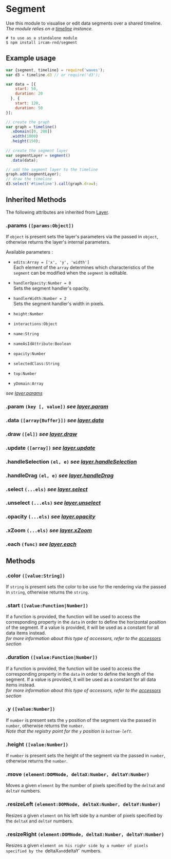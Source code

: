 ---
---

# Segment

Use this module to visualise or edit data segments over a shared timeline.  
_The module relies on a [timeline](#timeline) instance._

~~~
# to use as a standalone module
$ npm install ircam-rnd/segment
~~~

## Example usage

~~~javascript
var {segment, timeline} = require('waves');
var d3 = timeline.d3 // or require('d3');

var data = [{
    start: 50,
    duration: 20
  }, {
    start: 120,
    duration: 50
}];

// create the graph
var graph = timeline()
  .xDomain([0, 200])
  .width(1000)
  .height(150);
  
// create the segment layer
var segmentLayer = segment()
  .data(data);

// add the segment layer to the timeline
graph.add(segmentLayer);
// draw the timeline
d3.select('#timeline').call(graph.draw);
~~~

## Inherited Methods

The following attributes are inherited from [Layer](#ui-layer).

### .params `([params:Object])`

If `object` is present sets the layer's parameters via the passed in `object`, otherwise returns the layer's internal parameters.  

Available parameters :

* `edits:Array = ['x', 'y', 'width']`  
Each element of the `array` determines which characteristics of the `segment` can be modified when the `segment` is editable. 

* `handlerOpacity:Number = 0`  
Sets the segment handler's opacity.  

* `handlerWidth:Number = 2`  
Sets the segment handler's width in pixels.

* `height:Number`  
* `interactions:Object`
* `name:String`  
* `nameAsIdAttribute:Boolean`
* `opacity:Number`
* `selectedClass:String`
* `top:Number`
* `yDomain:Array`

_see [layer.params](#ui-layer-params)_


### .param `(key [, value])` _see [layer.param](#ui-layer-param)_

### .data `([array{Buffer}])` _see [layer.data](#ui-layer-data)_

### .draw `([el])` _see [layer.draw](#ui-layer-draw)_

### .update `([array])` _see [layer.update](#ui-layer-update)_

### .handleSelection `(el, e)` _see [layer.handleSelection](#ui-layer-handleSelection)_

### .handleDrag `(el, e)` _see [layer.handleDrag](#ui-layer-handleDrag)_

### .select `(...els)` _see [layer.select](#ui-layer-select)_

### .unselect `(...els)` _see [layer.unselect](#ui-layer-unselect)_

### .opacity `(...els)` _see [layer.opacity](#ui-layer-opacity)_

### .xZoom `(...els)` _see [layer.xZoom](#ui-layer-xZoom)_

### .each `(func)` _see [layer.each](#ui-layer-each)_



## Methods

### .color `([value:String])`

If `string` is present sets the color to be use for the rendering via the passed in `string`, otherwise returns the `string`.


### .start `([value:Function|Number])`

If a function is provided, the function will be used to access the corresponding property in the `data` in order to define the horizontal position of the segment. If a value is provided, it will be used as a constant for all data items instead.  
_for more information about this type of accessors, refer to the [accessors](#accessors) section_


### .duration `([value:Function|Number])`

If a function is provided, the function will be used to access the corresponding property in the `data` in order to define the length of the segment. If a value is provided, it will be used as a constant for all data items instead.  
_for more information about this type of accessors, refer to the [accessors](#accessors) section_


### .y `([value:Number])`

If `number` is present sets the `y` position of the segment via the passed in `number`, otherwise returns the `number`.  
_Note that the registry point for the `y` position is `bottom-left`_.


### .height `([value:Number])`

If `number` is present sets the height of the segment via the passed in `number`, otherwise returns the `number`.


### .move `(element:DOMNode, deltaX:Number, deltaY:Number)`

Moves a given `element` by the number of pixels specified by the `deltaX` and `deltaY` numbers.


### .resizeLeft `(element:DOMNode, deltaX:Number, deltaY:Number)`

Resizes a given `element` on his left side by a number of pixels specified by the `deltaX` and `deltaY` numbers.


### .resizeRight `(element:DOMNode, deltaX:Number, deltaY:Number)`

Resizes a given `element on his righr side by a number of pixels specified by the `deltaX` and `deltaY` numbers.